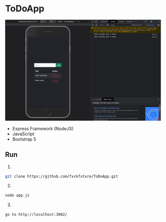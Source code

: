 # ToDoApp
![preview](https://github.com/fxckfxtxre/ToDoApp/blob/main/preview.png?raw=true)

- Express Framework (NodeJS)
- JavaScript
- Bootstrap 5

## Run
1.
```bash 
git clone https://github.com/fxckfxtxre/ToDoApp.git
```
2.
```bash 
node app.js
```
3.
```bash 
go to http://localhost:3002/
```


